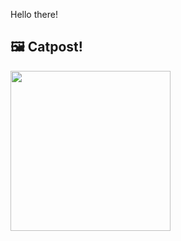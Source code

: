 Hello there!



## 🖼️ Catpost!

<sub>
    <img src="https://cdn2.thecatapi.com/images/2ml.jpg" height="256">
</sub>

